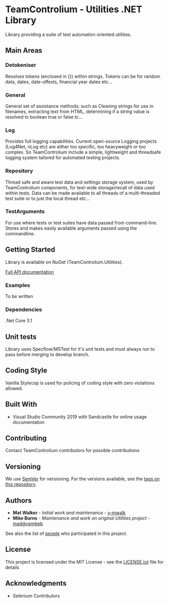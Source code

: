 # TeamControlium - Utilities .NET Library

Library providing a suite of test automation oriented utilities.

## Main Areas

### Detokeniser
Resolves tokens (enclosed in {}) within strings.  Tokens can be for random data, dates, date-offests, financial year dates etc...

### General
General set of assistance methods; such as Cleaning strings for use in filenames, extracting text from HTML, determining if a string value is resolved to boolean true or false tc...

### Log
Provides full logging capabilities.  Current open-source Logging projects (Log4Net, nLog etc) are either too specific, too heavyweight or too complex.  So TeamControlium include a simple, lightweight and threadsafe logging system tailored for automated testing projects.

### Repository
Thread safe and aware test data and settings storage system, used by TeamControlium components, for test-wide storage/recall of data used within tests.  Data can be made available to all threads of a multi-threaded test suite or to just the local thread etc...

### TestArguments
For use where tests or test suites have data passed from command-line.  Stores and makes easily available arguments passed using the commandline.

## Getting Started

Library is available on NuGet (TeamControlium.Utilities). 

[Full API documentation](https://teamcontrolium.github.io/Utilities.net)

### Examples

To be written

### Dependencies

.Net Core 3.1

## Unit tests

Library uses Specflow/MSTest for it's unit tests and must always run to pass before merging to develop branch.

## Coding Style

Vanilla Stylecop is used for policing of coding style with zero violations allowed.

## Built With

* Visual Studio Community 2019 with Sandcastle for online usage documentation

## Contributing

Contact TeamControlium contributors for possible contributions

## Versioning

We use [SemVer](http://semver.org/) for versioning. For the versions available, see the [tags on this repository](https://github.com/your/project/tags). 

## Authors

* **Mat Walker** - *Initial work and maintenance* - [v-mwalk](https://github.com/v-mwalk)
* **Mike Burns** - *Maintenance and work on original Utilities project* - [maddogmikeb](https://github.com/maddogmikeb)

See also the list of [people](https://github.com/TeamControlium/NonGUI.net/people) who participated in this project.

## License

This project is licensed under the MIT License - see the [LICENSE.txt](LICENSE.txt) file for details

## Acknowledgments

* Selenium Contributors
